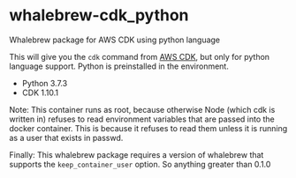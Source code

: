 # whalebrew-cdk_python

Whalebrew package for AWS CDK using python language

This will give you the `cdk` command from [AWS CDK](https://github.com/aws/aws-cdk), but only for python language support.  Python is preinstalled in the environment.

* Python 3.7.3
* CDK 1.10.1

Note: This container runs as root, because otherwise Node (which cdk is written in) refuses to read environment variables that are passed into the docker container.  This is because it refuses to read them unless it is running as a user that exists in passwd.

Finally: This whalebrew package requires a version of whalebrew that supports the `keep_container_user` option.  So anything greater than 0.1.0
